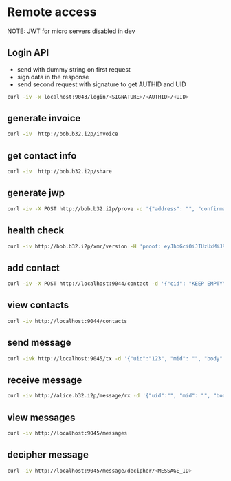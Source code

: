 # Remote access

NOTE: JWT for micro servers disabled in dev

## Login API

* send with dummy string on first request
* sign data in the response
* send second request with signature to get AUTHID and UID

```bash
curl -iv -x localhost:9043/login/<SIGNATURE>/<AUTHID>/<UID>
```

## generate invoice

```bash
curl -iv  http://bob.b32.i2p/invoice
```

## get contact info

```bash
curl -iv  http://bob.b32.i2p/share
```

## generate jwp

```bash
curl -iv -X POST http://bob.b32.i2p/prove -d '{"address": "", "confirmations":0,"hash":"", "message":"", "signature": ""}' -H 'Content-Type: application/json'
```

## health check

```bash
curl -iv http://bob.b32.i2p/xmr/version -H 'proof: eyJhbGciOiJIUzUxMiJ9...'
```

## add contact

```bash
curl -iv -X POST http://localhost:9044/contact -d '{"cid": "KEEP EMPTY", "npmk": "string", "i2p_address": "", "xmr_address": ""}' -H 'Content-Type: application/json' 
```

## view contacts

```bash
curl -iv http://localhost:9044/contacts
```

## send message

```bash
curl -ivk http://localhost:9045/tx -d '{"uid":"123", "mid": "", "body": "string", "from": "alice.b32.i2p", "created": 0, "to": "bob.b32.i2p"}' -H 'Content-Type: application/json'
```

## receive message

```bash
curl -iv http://alice.b32.i2p/message/rx -d '{"uid":"", "mid": "", "body": "string", "from": "bob.b32.i2p", "created": 0, "to": "alice.b32.i2p"}' -H 'Content-Type: application/json' -H 'proof: eyJhbGciOiJIUzUxMiJ9...'
```

## view messages

```bash
curl -iv http://localhost:9045/messages
```

## decipher message

```bash
curl -iv http://localhost:9045/message/decipher/<MESSAGE_ID>
```